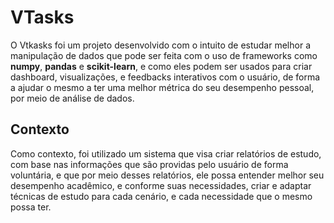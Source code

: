 # VTasks
O Vtkasks foi um projeto desenvolvido com o intuito de estudar melhor a manipulação de dados que pode ser feita 
com o uso de frameworks como **numpy**, **pandas** e **scikit-learn**, e como eles podem ser usados para criar dashboard, visualizações,
e feedbacks interativos com o usuário, de forma a ajudar o mesmo a ter uma melhor métrica do seu desempenho pessoal, por meio de análise de dados.

## Contexto
Como contexto, foi utilizado um sistema que visa criar relatórios de estudo, com base nas informações que são providas pelo usuário de forma 
voluntária, e que por meio desses relatórios, ele possa entender melhor seu desempenho acadêmico, e conforme suas necessidades, criar e adaptar 
técnicas de estudo para cada cenário, e cada necessidade que o mesmo possa ter.






